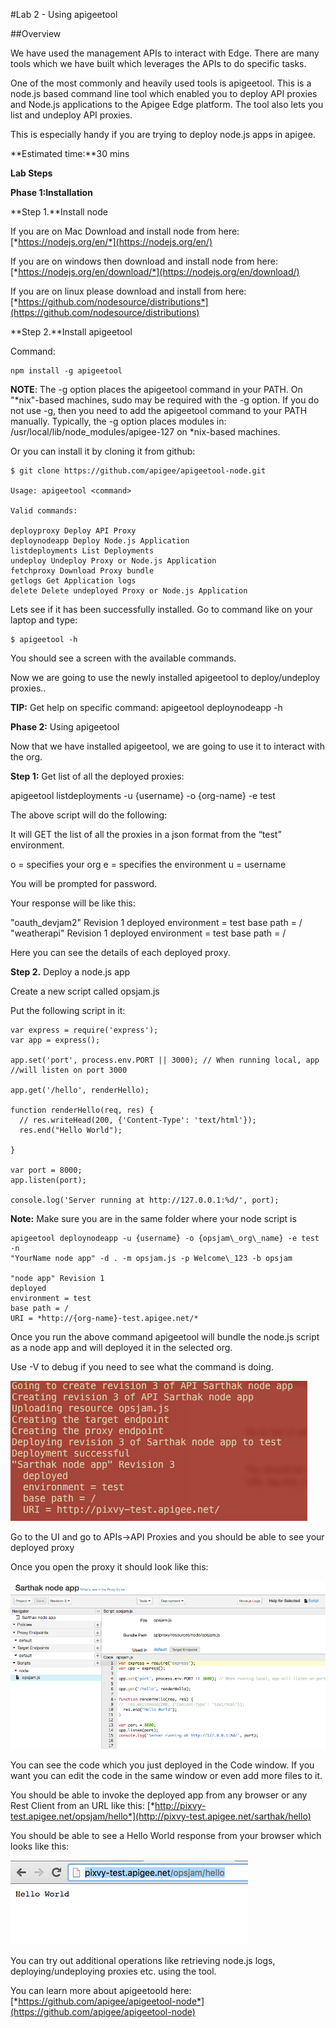 #Lab 2 -  Using apigeetool

##Overview

We have used the management APIs to interact with Edge. There are many
tools which we have built which leverages the APIs to do specific tasks.

One of the most commonly and heavily used tools is apigeetool. This is a
node.js based command line tool which enabled you to deploy API proxies
and Node.js applications to the Apigee Edge platform. The tool also lets
you list and undeploy API proxies.

This is especially handy if you are trying to deploy node.js apps in
apigee.

**Estimated time:**30 mins

**Lab Steps**

**Phase 1:**I**nstallation**

**Step 1.**Install node

If you are on Mac Download and install node from here:
[*https://nodejs.org/en/*](https://nodejs.org/en/)

If you are on windows then download and install node from here:
[*https://nodejs.org/en/download/*](https://nodejs.org/en/download/)

If you are on linux please download and install from here:
[*https://github.com/nodesource/distributions*](https://github.com/nodesource/distributions)

**Step 2.**Install apigeetool

Command:
```
npm install -g apigeetool
```

**NOTE**: The -g option places the apigeetool command in your PATH. On
"\*nix"-based machines, sudo may be required with the -g option. If you
do not use -g, then you need to add the apigeetool command to your PATH
manually. Typically, the -g option places modules in:
/usr/local/lib/node\_modules/apigee-127 on \*nix-based machines.

Or you can install it by cloning it from github:
```
$ git clone https://github.com/apigee/apigeetool-node.git

Usage: apigeetool <command>

Valid commands:

deployproxy Deploy API Proxy
deploynodeapp Deploy Node.js Application
listdeployments List Deployments
undeploy Undeploy Proxy or Node.js Application
fetchproxy Download Proxy bundle
getlogs Get Application logs
delete Delete undeployed Proxy or Node.js Application
```

Lets see if it has been successfully installed. Go to command like on
your laptop and type:

```
$ apigeetool -h
```

You should see a screen with the available commands.

Now we are going to use the newly installed apigeetool to
deploy/undeploy proxies..

**TIP:** Get help on specific command: apigeetool deploynodeapp -h

**Phase 2:** Using apigeetool

Now that we have installed apigeetool, we are going to use it to
interact with the org.

**Step 1:** Get list of all the deployed proxies:

apigeetool listdeployments -u {username} -o {org-name} -e test

The above script will do the following:

It will GET the list of all the proxies in a json format from the “test”
environment.

o = specifies your org
e = specifies the environment
u = username

You will be prompted for password.

Your response will be like this:

"oauth\_devjam2" Revision 1
deployed
environment = test
base path = /
"weatherapi" Revision 1 deployed
environment = test
base path = /

Here you can see the details of each deployed proxy.

**Step 2.** Deploy a node.js app

Create a new script called opsjam.js

Put the following script in it:

```
var express = require('express');
var app = express();

app.set('port', process.env.PORT || 3000); // When running local, app
//will listen on port 3000

app.get('/hello', renderHello);

function renderHello(req, res) {
  // res.writeHead(200, {'Content-Type': 'text/html'});
  res.end("Hello World");

}

var port = 8000;
app.listen(port);

console.log('Server running at http://127.0.0.1:%d/', port);
```

**Note:** Make sure you are in the same folder where your node script is

```
apigeetool deploynodeapp -u {username} -o {opsjam\_org\_name} -e test -n
"YourName node app" -d . -m opsjam.js -p Welcome\_123 -b opsjam

"node app" Revision 1
deployed
environment = test
base path = /
URI = *http://{org-name}-test.apigee.net/*
```

Once you run the above command apigeetool will bundle the node.js script
as a node app and will deployed it in the selected org.

Use -V to debug if you need to see what the command is doing.

![](.//media/image03.png)

Go to the UI and go to APIs-&gt;API Proxies and you should be able to
see your deployed proxy

Once you open the proxy it should look like this:

![](.//media/image05.png)

You can see the code which you just deployed in the Code window. If you
want you can edit the code in the same window or even add more files to
it.

You should be able to invoke the deployed app from any browser or any
Rest Client from an URL like this:
[*http://pixvy-test.apigee.net/opsjam/hello*](http://pixvy-test.apigee.net/sarthak/hello)

You should be able to see a Hello World response from your browser which
looks like this:

![](.//media/image01.png)

You can try out additional operations like retrieving node.js logs,
deploying/undeploying proxies etc. using the tool.

You can learn more about apigeetoold here:
[*https://github.com/apigee/apigeetool-node*](https://github.com/apigee/apigeetool-node)
